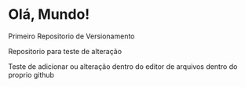 # Olá, Mundo!
Primeiro Repositorio de Versionamento

Repositorio para teste de alteração   

Teste de adicionar ou alteração dentro do editor de arquivos dentro do proprio github
